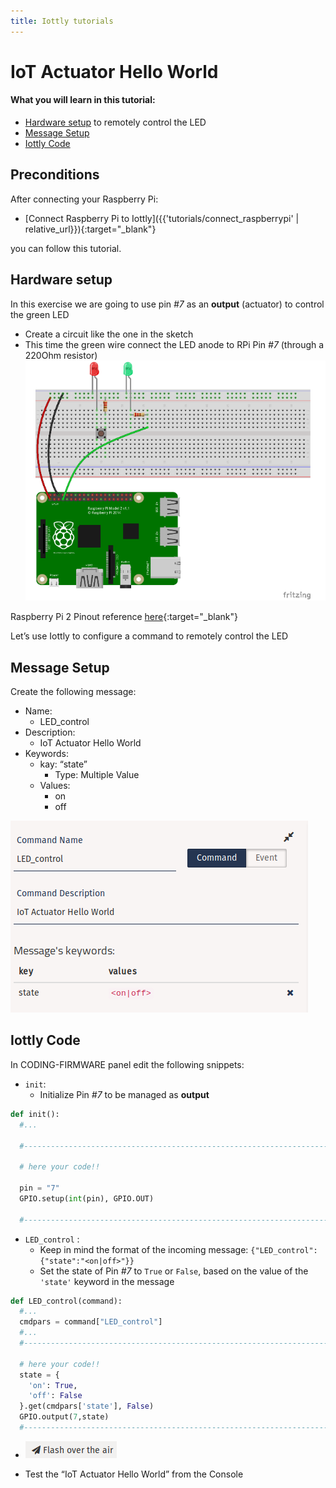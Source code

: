 ```yaml
---
title: Iottly tutorials
---
```


# IoT Actuator Hello World 

#### What you will learn in this tutorial:
- [Hardware setup](#hardware-setup) to remotely control the LED
- [Message Setup](#message-setup)
- [Iottly Code](#iottly-code)

## Preconditions

After connecting your Raspberry Pi:
- [Connect Raspberry Pi to Iottly]({{'tutorials/connect_raspberrypi' | relative_url}}){:target="_blank"}

you can follow this tutorial.


## Hardware setup

In this exercise we are going to use pin *#7* as an **output** (actuator) to control the green LED
- Create a circuit like the one in the sketch
- This time the green wire connect the LED anode to RPi Pin *#7* (through a 220Ohm resistor)
![Alt text](/images/hardware_set_up1.png)



Raspberry Pi 2 Pinout reference [here](http://www.jameco.com/Jameco/workshop/circuitnotes/raspberry_pi_circuit_note_fig2a.jpg){:target="_blank"} 
  

Let’s use Iottly to configure  a command to remotely control the LED


## Message Setup 

Create the following message:
- Name: 
  - LED_control
- Description: 
  - IoT Actuator Hello World
- Keywords:
  - kay: “state”
    - Type: Multiple Value
  - Values:
    - on
    - off
    
![Alt text](/images/iottly_message_setup.png)


## Iottly Code
In CODING-FIRMWARE panel edit the following snippets:
- ```init```:
  - Initialize Pin *#7* to be managed as **output**
  

```python
def init():
  #...

  #-----------------------------------------------------------------------------#

  # here your code!!
  
  pin = "7"
  GPIO.setup(int(pin), GPIO.OUT)
  
  #-----------------------------------------------------------------------------#

  ```
  
  
- ```LED_control``` :
  - Keep in mind the format of the incoming message:
      ```{"LED_control":{"state":"<on|off>"}}```
  - Set the state of Pin *#7* to ```True``` or ```False```, based on the value of the ```'state'``` keyword in the message

```python
def LED_control(command):
  #...
  cmdpars = command["LED_control"]
  #...
  #-----------------------------------------------------------------------------#

  # here your code!!
  state = {
    'on': True,
    'off': False
  }.get(cmdpars['state'], False)  
  GPIO.output(7,state)
  #-----------------------------------------------------------------------------#
  ```
  
  
- ![Alt text](/images/flash_botton.png)


- Test the “IoT Actuator Hello World” from the Console



